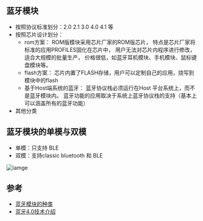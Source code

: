 

## 蓝牙模块

* 按照协议标准划分：2.0 2.1 3.0 4.0 4.1 等
* 按照芯片设计划分：
    * rom方案： 
        ROM版模块采用芯片厂家的ROM版芯片，
        特点是芯片厂家将标准的应用PROFILES固化在芯片中，
        用户无法对芯片内程序进行修改，适合大规模的批量生产，
        价格很低，如蓝牙耳机模块、手机模块、鼠标键盘模块等。
    * flash方案：
        芯片内置了FLASH存储，用户可以定制自己的应用，烧写到模块中的flash
    * 基于Host端系统的蓝牙：
        蓝牙协议栈必须运行在Host 平台系统上，而不是蓝牙模块内。
        蓝牙功能的应用取决于系统上蓝牙协议栈的支持（基本上可以涵盖所有的蓝牙功能）
* 其他分类

## 蓝牙模块的单模与双模

* 单模：只支持 BLE
* 双模：支持classic bluetooth 和 BLE

![iamge](../images/single_mode_and_double_mode.jpg)

## 参考
* [蓝牙模块的种类](http://www.yinglab.com/Bluetooth/6.html)
* [蓝牙4.0技术介绍](https://wenku.baidu.com/view/b9ab1471866fb84ae55c8d40.html)

